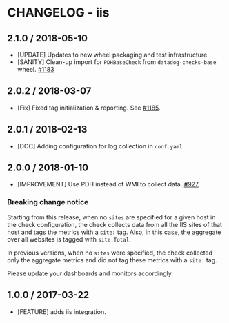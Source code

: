 # CHANGELOG - iis

## 2.1.0 / 2018-05-10

* [UPDATE] Updates to new wheel packaging and test infrastructure
* [SANITY] Clean-up import for `PDHBaseCheck` from `datadog-checks-base` wheel. [#1183][]

## 2.0.2 / 2018-03-07

* [Fix] Fixed tag initialization & reporting. See [#1185][].

## 2.0.1 / 2018-02-13

* [DOC] Adding configuration for log collection in `conf.yaml`

## 2.0.0 / 2018-01-10

* [IMPROVEMENT] Use PDH instead of WMI to collect data. [#927][]

### Breaking change notice

Starting from this release, when no `sites` are specified for a given host in the check configuration,
the check collects data from all the IIS sites of that host and tags the metrics with a `site:` tag. Also, in this case, the aggregate
over all websites is tagged with `site:Total`.

In previous versions, when no `sites` were specified, the check collected only the aggregate metrics and did not tag these metrics with
a `site:` tag.

Please update your dashboards and monitors accordingly.

## 1.0.0 / 2017-03-22

* [FEATURE] adds iis integration.

<!--- The following link definition list is generated by PimpMyChangelog --->
[#927]: https://github.com/DataDog/integrations-core/issues/927
[#1183]: https://github.com/DataDog/integrations-core/issues/1183
[#1185]: https://github.com/DataDog/integrations-core/issues/1185
